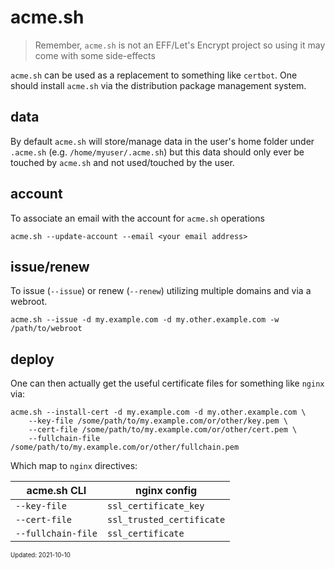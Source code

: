 acme.sh
===

> Remember, `acme.sh` is not an EFF/Let's Encrypt project so using it may come with some side-effects

`acme.sh` can be used as a replacement to something like `certbot`. One should
install `acme.sh` via the distribution package management system.

## data

By default `acme.sh` will store/manage data in the user's home folder
under `.acme.sh` (e.g. `/home/myuser/.acme.sh`) but this data should only ever
be touched by `acme.sh` and not used/touched by the user.

## account

To associate an email with the account for `acme.sh` operations
```
acme.sh --update-account --email <your email address>
```

## issue/renew

To issue (`--issue`) or renew (`--renew`) utilizing multiple domains and via
a webroot.

```
acme.sh --issue -d my.example.com -d my.other.example.com -w /path/to/webroot
```

## deploy

One can then actually get the useful certificate files for something like `nginx`
via:

```
acme.sh --install-cert -d my.example.com -d my.other.example.com \
    --key-file /some/path/to/my.example.com/or/other/key.pem \
    --cert-file /some/path/to/my.example.com/or/other/cert.pem \
    --fullchain-file /some/path/to/my.example.com/or/other/fullchain.pem
```

Which map to `nginx` directives:

| acme.sh CLI | nginx config |
| --- | --- |
| `--key-file` | `ssl_certificate_key` |
| `--cert-file` | `ssl_trusted_certificate` |
| `--fullchain-file` | `ssl_certificate` |

<sub><sup>Updated: 2021-10-10</sup></sub>
